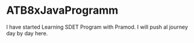 # ATB8xJavaProgramm

I have started Learning SDET Program with Pramod. 
I will push al journey day by day here.
